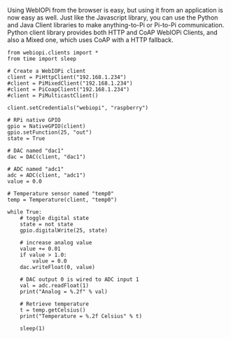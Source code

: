 Using WebIOPi from the browser is easy, but using it from an application is now easy as well. Just like the Javascript library, you can use the Python and Java Client libraries to make anything-to-Pi or Pi-to-Pi communication. Python client library provides both HTTP and CoAP WebIOPi Clients, and also a Mixed one, which uses CoAP with a HTTP fallback.

```
from webiopi.clients import *
from time import sleep

# Create a WebIOPi client
client = PiHttpClient("192.168.1.234")
#client = PiMixedClient("192.168.1.234")
#client = PiCoapClient("192.168.1.234")
#client = PiMulticastClient()

client.setCredentials("webiopi", "raspberry")

# RPi native GPIO
gpio = NativeGPIO(client)
gpio.setFunction(25, "out")
state = True

# DAC named "dac1"
dac = DAC(client, "dac1")

# ADC named "adc1"
adc = ADC(client, "adc1")
value = 0.0

# Temperature sensor named "temp0"
temp = Temperature(client, "temp0")

while True:
    # toggle digital state
    state = not state
    gpio.digitalWrite(25, state)

    # increase analog value
    value += 0.01
    if value > 1.0:
        value = 0.0
    dac.writeFloat(0, value)

    # DAC output 0 is wired to ADC input 1
    val = adc.readFloat(1)
    print("Analog = %.2f" % val)
    
    # Retrieve temperature
    t = temp.getCelsius()
    print("Temperature = %.2f Celsius" % t)

    sleep(1)
```